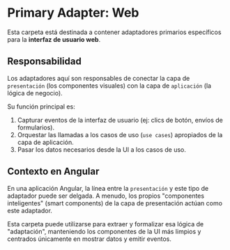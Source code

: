 # Primary Adapter: Web

Esta carpeta está destinada a contener adaptadores primarios específicos para la **interfaz de usuario web**.

## Responsabilidad

Los adaptadores aquí son responsables de conectar la capa de `presentación` (los componentes visuales) con la capa de `aplicación` (la lógica de negocio).

Su función principal es:

1.  Capturar eventos de la interfaz de usuario (ej: clics de botón, envíos de formularios).
2.  Orquestar las llamadas a los casos de uso (`use cases`) apropiados de la capa de aplicación.
3.  Pasar los datos necesarios desde la UI a los casos de uso.

## Contexto en Angular

En una aplicación Angular, la línea entre la `presentación` y este tipo de adaptador puede ser delgada. A menudo, los propios "componentes inteligentes" (smart components) de la capa de presentación actúan como este adaptador.

Esta carpeta puede utilizarse para extraer y formalizar esa lógica de "adaptación", manteniendo los componentes de la UI más limpios y centrados únicamente en mostrar datos y emitir eventos.